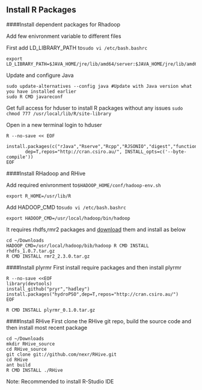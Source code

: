 ## Install R Packages

####Install dependent packages for Rhadoop

Add few enivronment variable to different files

First add LD_LIBRARY_PATH to```sudo vi /etc/bash.bashrc```
```
export LD_LIBRARY_PATH=$JAVA_HOME/jre/lib/amd64/server:$JAVA_HOME/jre/lib/amd64
```
Update and configure Java
```
sudo update-alternatives --config java #Update with Java version what you have installed earlier
sudo R CMD javareconf
```

Get full access for hduser to install R packages without any issues ```sudo chmod 777 /usr/local/lib/R/site-library```

Open in a new terminal login to hduser
```
R --no-save << EOF
  install.packages(c("rJava","Rserve","Rcpp","RJSONIO","digest","functional","stringr","plyr","bitops","reshape2","R.methodsS3","devtools"), 
       dep=T,repos="http://cran.csiro.au/", INSTALL_opts=c('--byte-compile'))
EOF
```

####Install RHadoop and RHive

Add required enivronment to```$HADOOP_HOME/conf/hadoop-env.sh```
```
export R_HOME=/usr/lib/R 
```
Add HADOOP_CMD to```sudo vi /etc/bash.bashrc```
```
export HADOOP_CMD=/usr/local/hadoop/bin/hadoop
```
It requires rhdfs,rmr2 packages and [download](https://github.com/RevolutionAnalytics/RHadoop/wiki/Downloads) them and install as below
```
cd ~/Downloads
HADOOP_CMD=/usr/local/hadoop/bib/hadoop R CMD INSTALL rhdfs_1.0.7.tar.gz
R CMD INSTALL rmr2_2.3.0.tar.gz
```

####Install plyrmr
First install require packages and then install plyrmr
```
R --no-save <<EOF
library(devtools)
install_github("pryr","hadley")
install.packages("hydroPSO",dep=T,repos="http://cran.csiro.au/")
EOF

R CMD INSTALL plyrmr_0.1.0.tar.gz
```

####Install RHive
First clone the RHive git repo, build the source code and then install most recent package
```
cd ~/Downloads
mkdir RHive_source
cd RHive_source
git clone git://github.com/nexr/RHive.git
cd RHive
ant build
R CMD INSTALL ./RHive
```

Note: Recommended to install R-Studio IDE
